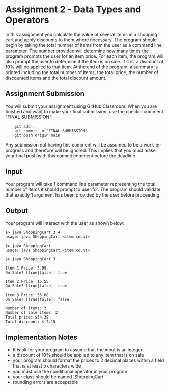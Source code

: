 # Assignment 2 - Data Types and Operators
In this assignment you calculate the value of several items in a shopping cart and apply discounts to them where necessary.  The program should begin by taking the total number of items from the user as a command line parameter.
The number provided will determine how many times the program prompts the user for an item price.  For each item, the program will also prompt the user to determine if the item is on sale.  If it is, a discount of 10% will be applied to that item.  At the end of the program, a summary is printed including the total number of items, the total price, the number of discounted items and the total discount amount.

## Assignment Submission
You will submit your assignment using GitHub Classroom.  When you are finished and want to make your final submission, use the checkin comment "FINAL SUBMISSION":

        git add .
        git commit -m "FINAL SUBMISSION"
        git push origin main

Any submission not having this comment will be assumed to be a work-in-progress and therefore will be ignored.  This implies that you must make your final push with this commit comment before the deadline.

## Input
Your program will take 1 command line parameter representing the total number of items it should prompt to user for.  The program should validate that exactly 1 argument has been provided by the user before proceeding.

## Output
Your program will interact with the user as shown below:

    $> java ShoppingCart 3 4
    usage: java ShoppingCart <item count>
    
    $> java ShoppingCart    
    usage: java ShoppingCart <item count>

    $> java ShoppingCart 3
    
    Item 1 Price: 5.99
    On Sale? [true|false]: true
    
    Item 2 Price: 15.55
    On Sale? [true|false]: true
    
    Item 3 Price: 35.00
    On Sale? [true|false]: false
    
    Number of items: 3
    Number of sale items: 2
    Total price: $54.39
    Total discount: $ 2.15


## Implementation Notes
- It is ok for your program to assume that the input is an integer
- a discount of 10% should be applied to any item that is on sale
- your program should format the prices to 2 decimal places within a field that is at least 5 characters wide
- you must use the conditional operator in your program
- your class should be named 'ShoppingCart'
- rounding errors are acceptable
